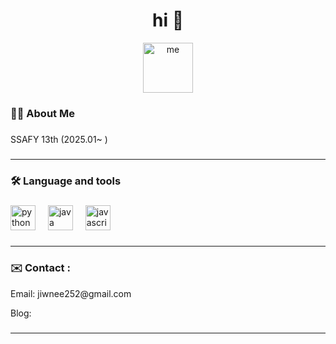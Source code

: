 ###

<h1 align="center">hi 👋</h1>
    <div align="center">
        <img src="" height="80" alt="me" />
    </div>

###

<h3 align="left">👩‍💻  About Me</h3>

###

<p align="left">SSAFY 13th (2025.01~ )<br>

###
_______

<h3 align="left">🛠 Language and tools</h3>

###

<div align="left">
  <img src="https://cdn.jsdelivr.net/gh/devicons/devicon/icons/python/python-original-wordmark.svg" height="40" alt="python logo"  />
  <img width="12" />
  <img src="https://cdn.jsdelivr.net/gh/devicons/devicon/icons/java/java-original.svg" height="40" alt="java logo"  />
  <img width="12" />
  <img src="https://cdn.jsdelivr.net/gh/devicons/devicon/icons/javascript/javascript-original.svg" height="40" alt="javascript logo"  />
  <img width="12" />
  
</div>

###
_______

<h3 align="left">✉️   Contact :</h3>
    <div align="left">
        <p>Email: jiwnee252@gmail.com</p>
        <p>Blog: </p>
    </div>

###
_______
